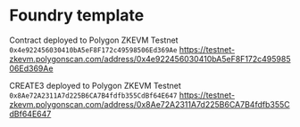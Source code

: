 # Foundry template

Contract deployed to Polygon ZKEVM Testnet `0x4e922456030410bA5eF8F172c49598506Ed369Ae`
https://testnet-zkevm.polygonscan.com/address/0x4e922456030410bA5eF8F172c49598506Ed369Ae

CREATE3 deployed to Polygon ZKEVM Testnet `0x8Ae72A2311A7d225B6CA7B4fdfb355CdBf64E647`
https://testnet-zkevm.polygonscan.com/address/0x8Ae72A2311A7d225B6CA7B4fdfb355CdBf64E647